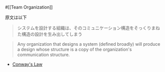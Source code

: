 #[[Team Organization]]

原文は以下

> システムを設計する組織は、そのコミュニケーション構造をそっくりまねた構造の設計を生み出してしまう

> Any organization that designs a system (defined broadly) will produce a design whose structure is a copy of the organization's communication structure.

- [Conway's Law](https://www.melconway.com/Home/Conways_Law.html)